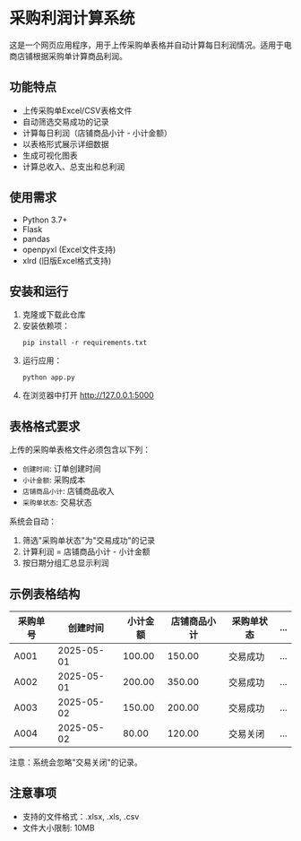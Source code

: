 # 采购利润计算系统

这是一个网页应用程序，用于上传采购单表格并自动计算每日利润情况。适用于电商店铺根据采购单计算商品利润。

## 功能特点

- 上传采购单Excel/CSV表格文件
- 自动筛选交易成功的记录
- 计算每日利润（店铺商品小计 - 小计金额）
- 以表格形式展示详细数据
- 生成可视化图表
- 计算总收入、总支出和总利润

## 使用需求

- Python 3.7+
- Flask
- pandas
- openpyxl (Excel文件支持)
- xlrd (旧版Excel格式支持)

## 安装和运行

1. 克隆或下载此仓库
2. 安装依赖项：
   ```
   pip install -r requirements.txt
   ```
3. 运行应用：
   ```
   python app.py
   ```
4. 在浏览器中打开 http://127.0.0.1:5000

## 表格格式要求

上传的采购单表格文件必须包含以下列：

- `创建时间`: 订单创建时间
- `小计金额`: 采购成本
- `店铺商品小计`: 店铺商品收入
- `采购单状态`: 交易状态

系统会自动：
1. 筛选"采购单状态"为"交易成功"的记录
2. 计算利润 = 店铺商品小计 - 小计金额
3. 按日期分组汇总显示利润

## 示例表格结构

| 采购单号 | 创建时间 | 小计金额 | 店铺商品小计 | 采购单状态 | ... |
|---------|---------|----------|------------|----------|-----|
| A001    | 2025-05-01 | 100.00  | 150.00     | 交易成功   | ... |
| A002    | 2025-05-01 | 200.00  | 350.00     | 交易成功   | ... |
| A003    | 2025-05-02 | 150.00  | 200.00     | 交易成功   | ... |
| A004    | 2025-05-02 | 80.00   | 120.00     | 交易关闭   | ... |

注意：系统会忽略"交易关闭"的记录。

## 注意事项

- 支持的文件格式：.xlsx, .xls, .csv
- 文件大小限制: 10MB 